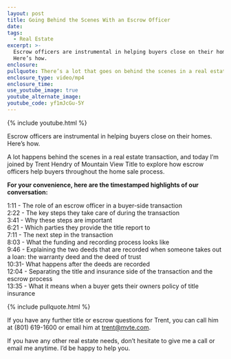 ```yaml
---
layout: post
title: Going Behind the Scenes With an Escrow Officer
date:
tags:
  - Real Estate
excerpt: >-
  Escrow officers are instrumental in helping buyers close on their homes.
  Here’s how.
enclosure:
pullquote: There’s a lot that goes on behind the scenes in a real estate transaction.
enclosure_type: video/mp4
enclosure_time:
use_youtube_image: true
youtube_alternate_image:
youtube_code: yf1mJcGu-5Y
---
```


{% include youtube.html %}

Escrow officers are instrumental in helping buyers close on their homes. Here’s how.

A lot happens behind the scenes in a real estate transaction, and today I’m joined by Trent Hendry of Mountain View Title to explore how escrow officers help buyers throughout the home sale process.

**For your convenience, here are the timestamped highlights of our conversation:**

1:11 - The role of an escrow officer in a buyer-side transaction&nbsp;<br>2:22 - The key steps they take care of during the transaction&nbsp;<br>3:41 - Why these steps are important<br>6:21 - Which parties they provide the title report to&nbsp;<br>7:11 - The next step in the transaction<br>8:03 - What the funding and recording process looks like&nbsp;<br>9:46 - Explaining the two deeds that are recorded when someone takes out a loan: the warranty deed and the deed of trust<br>10:31- What happens after the deeds are recorded<br>12:04 - Separating the title and insurance side of the transaction and the escrow process<br>13:35 - What it means when a buyer gets their owners policy of title insurance

{% include pullquote.html %}

If you have any further title or escrow questions for Trent, you can call him at (801) 619-1600 or email him at [trent@mvte.com](javascript:void(location.href='mailto:'+String.fromCharCode(116,114,101,110,116,64,109,118,116,101,46,99,111,109))).

If you have any other real estate needs, don’t hesitate to give me a call or email me anytime. I’d be happy to help you.